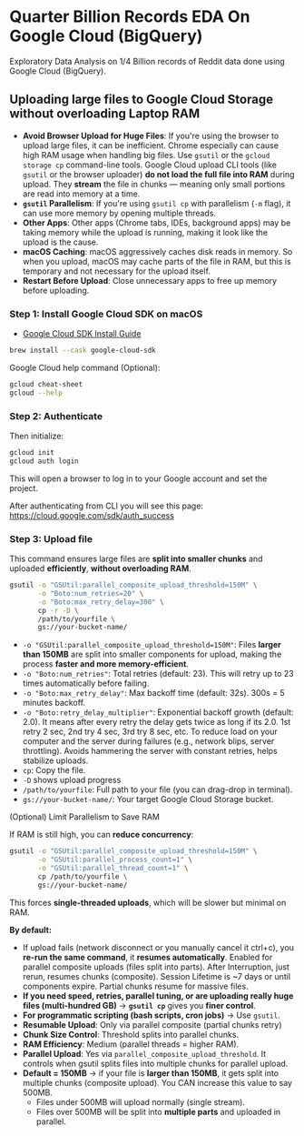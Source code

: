 # Quarter Billion Records EDA On Google Cloud (BigQuery)
Exploratory Data Analysis on 1/4 Billion records of Reddit data done using Google Cloud (BigQuery).


## Uploading large files to Google Cloud Storage without overloading Laptop RAM
* **Avoid Browser Upload for Huge Files**: If you're using the browser to upload large files, it can be inefficient. Chrome especially can cause high RAM usage when handling big files. Use `gsutil` or the `gcloud storage cp` command-line tools. Google Cloud upload CLI tools (like `gsutil` or the browser uploader) **do not load the full file into RAM** during upload. They **stream** the file in chunks — meaning only small portions are read into memory at a time.
* **`gsutil` Parallelism**: If you're using `gsutil cp` with parallelism (`-m` flag), it can use more memory by opening multiple threads. 
* **Other Apps**: Other apps (Chrome tabs, IDEs, background apps) may be taking memory while the upload is running, making it look like the upload is the cause.
* **macOS Caching**: macOS aggressively caches disk reads in memory. So when you upload, macOS may cache parts of the file in RAM, but this is temporary and not necessary for the upload itself.
* **Restart Before Upload**: Close unnecessary apps to free up memory before uploading.


### Step 1: Install Google Cloud SDK on macOS
* [Google Cloud SDK Install Guide](https://cloud.google.com/sdk/docs/install)

```bash
brew install --cask google-cloud-sdk
```

Google Cloud help command (Optional):
```bash
gcloud cheat-sheet
gcloud --help
```

### Step 2: Authenticate

Then initialize:

```bash
gcloud init
gcloud auth login
```

This will open a browser to log in to your Google account and set the project.

After authenticating from CLI you will see this page:
https://cloud.google.com/sdk/auth_success 

### Step 3: Upload file
This command ensures large files are **split into smaller chunks** and uploaded **efficiently**, **without overloading RAM**.

```bash
gsutil -o "GSUtil:parallel_composite_upload_threshold=150M" \
       -o "Boto:num_retries=20" \
       -o "Boto:max_retry_delay=300" \
       cp -r -D \
       /path/to/yourfile \
       gs://your-bucket-name/
```
* `-o "GSUtil:parallel_composite_upload_threshold=150M"`: Files **larger than 150MB** are split into smaller components for upload, making the process **faster and more memory-efficient**.
* `-o "Boto:num_retries"`: Total retries (default: 23). This will retry up to 23 times automatically before failing.
* `-o "Boto:max_retry_delay"`: Max backoff time (default: 32s). 300s = 5 minutes backoff.
* `-o "Boto:retry_delay_multiplier"`: Exponential backoff growth (default: 2.0). It means after every retry the delay gets twice as long if its 2.0. 1st retry 2 sec, 2nd try 4 sec, 3rd try 8 sec, etc. To reduce load on your computer and the server during failures (e.g., network blips, server throttling). Avoids hammering the server with constant retries, helps stabilize uploads.
* `cp`: Copy the file.
* `-D` shows upload progress
* `/path/to/yourfile`: Full path to your file (you can drag-drop in terminal).
* `gs://your-bucket-name/`: Your target Google Cloud Storage bucket.

(Optional) Limit Parallelism to Save RAM

If RAM is still high, you can **reduce concurrency**:

```bash
gsutil -o "GSUtil:parallel_composite_upload_threshold=150M" \
       -o "GSUtil:parallel_process_count=1" \
       -o "GSUtil:parallel_thread_count=1" \
       cp /path/to/yourfile \
       gs://your-bucket-name/
```

This forces **single-threaded uploads**, which will be slower but minimal on RAM.

**By default:**
* If upload fails (network disconnect or you manually cancel it ctrl+c), you **re-run the same command**, it **resumes automatically**. Enabled for parallel composite uploads (files split into parts). After Interruption, just rerun, resumes chunks (composite). Session Lifetime is ~7 days or until components expire. Partial chunks resume for massive files.
* **If you need speed, retries, parallel tuning, or are uploading really huge files (multi-hundred GB)** → **`gsutil cp`** gives you **finer control**.
* **For programmatic scripting (bash scripts, cron jobs)** → Use `gsutil`.
* **Resumable Upload**: Only via parallel composite (partial chunks retry)
* **Chunk Size Control**: Threshold splits into parallel chunks.
* **RAM Efficiency**: Medium (parallel threads = higher RAM).
* **Parallel Upload**: Yes via `parallel_composite_upload_threshold`. It controls when gsutil splits files into multiple chunks for parallel upload.
* **Default = 150MB** → if your file is **larger than 150MB**, it gets split into multiple chunks (composite upload). You CAN increase this value to say 500MB.
    * Files under 500MB will upload normally (single stream).
    * Files over 500MB will be split into **multiple parts** and uploaded in parallel.